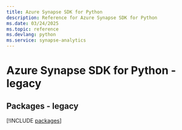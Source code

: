 ```yaml
---
title: Azure Synapse SDK for Python
description: Reference for Azure Synapse SDK for Python
ms.date: 03/24/2025
ms.topic: reference
ms.devlang: python
ms.service: synapse-analytics
---
```

# Azure Synapse SDK for Python - legacy
## Packages - legacy
[!INCLUDE [packages](synapse-index.md)]